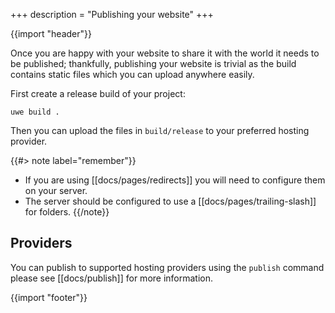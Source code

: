 +++
description = "Publishing your website"
+++

{{import "header"}}

Once you are happy with your website to share it with the world it needs to be published; thankfully, publishing your website is trivial as the build contains static files which you can upload anywhere easily.

First create a release build of your project:

```text
uwe build .
```

Then you can upload the files in `build/release` to your preferred hosting provider.

{{#> note label="remember"}}
* If you are using [[docs/pages/redirects]] you will need to configure them on your server.
* The server should be configured to use a [[docs/pages/trailing-slash]] for folders.
{{/note}}

## Providers

You can publish to supported hosting providers using the `publish` command please see [[docs/publish]] for more information.

{{import "footer"}}
